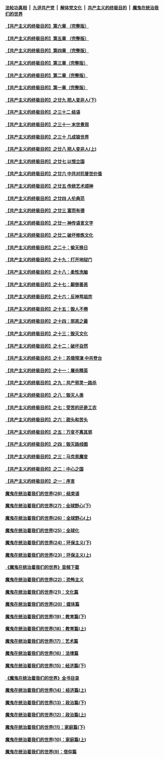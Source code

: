 ####  [法轮功真相](../../../../basic/blob/master/README.md?t=07101031) &nbsp;|&nbsp; [九评共产党](../../../../9ping.md/blob/master/README.md?t=07101031) &nbsp;|&nbsp; [解体党文化](../../../../jtdwh.md/blob/master/README.md?t=07101031)  &nbsp;|&nbsp; [共产主义的终极目的](../../../../gczydzjmd.md/blob/master/README.md?t=07101031) &nbsp;|&nbsp; [魔鬼在统治我们的世界](../../../../mgztzwmdsj.md/blob/master/README.md?t=07101031) 

#### [【共产主义的终极目的】第六章 （完整版）](../pages/nsc422/n11428913.md?t=07101031) 

#### [【共产主义的终极目的】第五章 （完整版）](../pages/nsc422/n11428912.md?t=07101031) 

#### [【共产主义的终极目的】第四章 （完整版）](../pages/nsc422/n11428907.md?t=07101031) 

#### [【共产主义的终极目的】第三章（完整版）](../pages/nsc422/n11428848.md?t=07101031) 

#### [【共产主义的终极目的】第二章（完整版）](../pages/nsc422/n11428831.md?t=07101031) 

#### [【共产主义的终极目的】第一章（完整版）](../pages/nsc422/n11417651.md?t=07101031) 

#### [【共产主义的终极目的】之廿九 把人变非人(下)](../pages/nsc422/n11344140.md?t=07101031) 

#### [【共产主义的终极目的】之三十二 结语](../pages/nsc422/n11360535.md?t=07101031) 

#### [【共产主义的终极目的】之三十一 末世景观](../pages/nsc422/n11351129.md?t=07101031) 

#### [【共产主义的终极目的】之三十 几成狼世界](../pages/nsc422/n11348280.md?t=07101031) 

#### [【共产主义的终极目的】之廿八 把人变非人(上)](../pages/nsc422/n11340492.md?t=07101031) 

#### [【共产主义的终极目的】之廿七 以恨立国](../pages/nsc422/n11336944.md?t=07101031) 

#### [【共产主义的终极目的】之廿六 中共对抗普世价值](../pages/nsc422/n11324785.md?t=07101031) 

#### [【共产主义的终极目的】之廿五 传统艺术颂神](../pages/nsc422/n11296396.md?t=07101031) 

#### [【共产主义的终极目的】之廿四 人伦典范](../pages/nsc422/n11296397.md?t=07101031) 

#### [【共产主义的终极目的】之廿三 富而有德](../pages/nsc422/n11283598.md?t=07101031) 

#### [【共产主义的终极目的】之廿一 神传语言文字](../pages/nsc422/n11263265.md?t=07101031) 

#### [【共产主义的终极目的】之廿二 破坏修炼文化](../pages/nsc422/n11245728.md?t=07101031) 

#### [【共产主义的终极目的】之二十：偷天换日](../pages/nsc422/n11238846.md?t=07101031) 

#### [【共产主义的终极目的】之十九：打开地狱门](../pages/nsc422/n11206376.md?t=07101031) 

#### [【共产主义的终极目的】之十八：柔性洗脑](../pages/nsc422/n11199994.md?t=07101031) 

#### [【共产主义的终极目的】之十七：颠倒善恶](../pages/nsc422/n11179782.md?t=07101031) 

#### [【共产主义的终极目的】之十六：反神骂祖宗](../pages/nsc422/n11166798.md?t=07101031) 

#### [【共产主义的终极目的】之十五：毁人不倦](../pages/nsc422/n11166792.md?t=07101031) 

#### [【共产主义的终极目的】之十四：邪恶之最](../pages/nsc422/n11150249.md?t=07101031) 

#### [【共产主义的终极目的】之十三：毁灭文化](../pages/nsc422/n11135227.md?t=07101031) 

#### [【共产主义的终极目的】之十二：破坏自然](../pages/nsc422/n11135214.md?t=07101031) 

#### [【共产主义的终极目的】之十：苏俄预演 中共登台](../pages/nsc422/n11118424.md?t=07101031) 

#### [【共产主义的终极目的】之十一：屠杀精英](../pages/nsc422/n11118442.md?t=07101031) 

#### [【共产主义的终极目的】之九：共产邪灵一路杀](../pages/nsc422/n11114139.md?t=07101031) 

#### [【共产主义的终极目的】之八：毁灭人类](../pages/nsc422/n11108503.md?t=07101031) 

#### [【共产主义的终极目的】之七：受苦的还是工农](../pages/nsc422/n11101809.md?t=07101031) 

#### [【共产主义的终极目的】之六：甜头和苦头](../pages/nsc422/n11096971.md?t=07101031) 

#### [【共产主义的终极目的】之五：万变不离其邪](../pages/nsc422/n11091285.md?t=07101031) 

#### [【共产主义的终极目的】之四：毁灭路线图](../pages/nsc422/n11086284.md?t=07101031) 

#### [【共产主义的终极目的】之三：马克思魔变](../pages/nsc422/n11061941.md?t=07101031) 

#### [【共产主义的终极目的】之二：中心之国](../pages/nsc422/n11047728.md?t=07101031) 

#### [【共产主义的终极目的】之一：序言](../pages/nsc422/n11086077.md?t=07101031) 

#### [魔鬼在统治着我们的世界(28)：结束语](../pages/nsc422/n10936246.md?t=07101031) 

#### [魔鬼在统治着我们的世界(27)：全球野心(下)](../pages/nsc422/n10928319.md?t=07101031) 

#### [魔鬼在统治着我们的世界(26)：全球野心(上)](../pages/nsc422/n10900318.md?t=07101031) 

#### [魔鬼在统治着我们的世界(25)：全球化](../pages/nsc422/n10788205.md?t=07101031) 

#### [魔鬼在统治着我们的世界(24)：环保主义(下)](../pages/nsc422/n10695307.md?t=07101031) 

#### [魔鬼在统治着我们的世界(23)：环保主义(上)](../pages/nsc422/n10688613.md?t=07101031) 

#### [《魔鬼在统治着我们的世界》音频下载](../pages/nsc422/n10635553.md?t=07101031) 

#### [魔鬼在统治着我们的世界(22)：恐怖主义](../pages/nsc422/n10614727.md?t=07101031) 

#### [魔鬼在统治着我们的世界(21)：文化篇](../pages/nsc422/n10597706.md?t=07101031) 

#### [魔鬼在统治着我们的世界(20)：媒体篇](../pages/nsc422/n10586579.md?t=07101031) 

#### [魔鬼在统治着我们的世界(19)：教育篇(下)](../pages/nsc422/n10564808.md?t=07101031) 

#### [魔鬼在统治着我们的世界(18)：教育篇(上)](../pages/nsc422/n10526970.md?t=07101031) 

#### [魔鬼在统治着我们的世界(17)：艺术篇](../pages/nsc422/n10499093.md?t=07101031) 

#### [魔鬼在统治着我们的世界(16)：法律篇](../pages/nsc422/n10485969.md?t=07101031) 

#### [魔鬼在统治着我们的世界(15)：经济篇(下)](../pages/nsc422/n10469975.md?t=07101031) 

#### [《魔鬼在统治着我们的世界》全书目录](../pages/nsc422/n10464261.md?t=07101031) 

#### [魔鬼在统治着我们的世界(14)：经济篇(上)](../pages/nsc422/n10457370.md?t=07101031) 

#### [魔鬼在统治着我们的世界(13)：政治篇(下)](../pages/nsc422/n10448270.md?t=07101031) 

#### [魔鬼在统治着我们的世界(12)：政治篇(上)](../pages/nsc422/n10444576.md?t=07101031) 

#### [魔鬼在统治着我们的世界(11)：家庭篇(下)](../pages/nsc422/n10440961.md?t=07101031) 

#### [魔鬼在统治着我们的世界(10)：家庭篇(上)](../pages/nsc422/n10435448.md?t=07101031) 

#### [魔鬼在统治着我们的世界(9)：信仰篇](../pages/nsc422/n10432159.md?t=07101031) 

